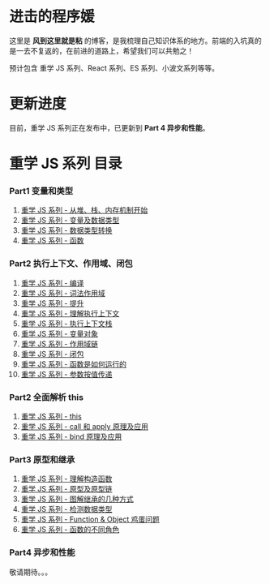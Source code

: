 # 进击的程序媛
这里是 **风到这里就是粘** 的博客，是我梳理自己知识体系的地方。前端的入坑真的是一去不复返的，在前进的道路上，希望我们可以共勉之！

预计包含 重学 JS 系列、React 系列、ES 系列、小波文系列等等。

# 更新进度
目前，重学 JS 系列正在发布中，已更新到 **Part 4 异步和性能**。

# 重学 JS 系列 目录
### Part1 变量和类型
1. [重学 JS 系列 - 从堆、栈、内存机制开始](https://github.com/cxh0224/blog/blob/master/articles/%E9%87%8D%E5%AD%A6JS%E7%B3%BB%E5%88%97%20-%20%E4%BB%8E%E5%A0%86%E3%80%81%E6%A0%88%E3%80%81%E5%86%85%E5%AD%98%E6%9C%BA%E5%88%B6%E5%BC%80%E5%A7%8B.md)
2. [重学 JS 系列 - 变量及数据类型](https://github.com/cxh0224/blog/blob/master/articles/%E9%87%8D%E5%AD%A6JS%E7%B3%BB%E5%88%97%20-%20%E5%8F%98%E9%87%8F%E5%8F%8A%E6%95%B0%E6%8D%AE%E7%B1%BB%E5%9E%8B.md)
3. [重学 JS 系列 - 数据类型转换](https://github.com/cxh0224/blog/blob/master/articles/%E9%87%8D%E5%AD%A6JS%E7%B3%BB%E5%88%97%20-%20%E6%95%B0%E6%8D%AE%E7%B1%BB%E5%9E%8B%E8%BD%AC%E6%8D%A2.md)
4. [重学 JS 系列 - 函数](https://github.com/cxh0224/blog/blob/master/articles/%E9%87%8D%E5%AD%A6JS%E7%B3%BB%E5%88%97%20-%20%E5%87%BD%E6%95%B0.md)

### Part2 执行上下文、作用域、闭包
1. [重学 JS 系列 - 编译](https://github.com/cxh0224/blog/blob/master/articles/%E9%87%8D%E5%AD%A6JS%E7%B3%BB%E5%88%97%20-%20%E7%BC%96%E8%AF%91.md)
2. [重学 JS 系列 - 词法作用域](https://github.com/cxh0224/blog/blob/master/articles/%E9%87%8D%E5%AD%A6JS%E7%B3%BB%E5%88%97%20-%20%E8%AF%8D%E6%B3%95%E4%BD%9C%E7%94%A8%E5%9F%9F.md)
3. [重学 JS 系列 - 提升](https://github.com/cxh0224/blog/blob/master/articles/%E9%87%8D%E5%AD%A6JS%E7%B3%BB%E5%88%97%20-%20%E6%8F%90%E5%8D%87.md)
4. [重学 JS 系列 - 理解执行上下文](https://github.com/cxh0224/blog/blob/master/articles/%E9%87%8D%E5%AD%A6JS%E7%B3%BB%E5%88%97%20-%20%E7%90%86%E8%A7%A3%E6%89%A7%E8%A1%8C%E4%B8%8A%E4%B8%8B%E6%96%87.md)
5. [重学 JS 系列 - 执行上下文栈](https://github.com/cxh0224/blog/blob/master/articles/%E9%87%8D%E5%AD%A6JS%E7%B3%BB%E5%88%97%20-%20%E6%89%A7%E8%A1%8C%E4%B8%8A%E4%B8%8B%E6%96%87%E6%A0%88.md)
6. [重学 JS 系列 - 变量对象](https://github.com/cxh0224/blog/blob/master/articles/%E9%87%8D%E5%AD%A6JS%E7%B3%BB%E5%88%97%20-%20%E5%8F%98%E9%87%8F%E5%AF%B9%E8%B1%A1.md)
7. [重学 JS 系列 - 作用域链](https://github.com/cxh0224/blog/blob/master/articles/%E9%87%8D%E5%AD%A6JS%E7%B3%BB%E5%88%97%20-%20%E4%BD%9C%E7%94%A8%E5%9F%9F%E9%93%BE.md)
8. [重学 JS 系列 - 闭包](https://github.com/cxh0224/blog/blob/master/articles/%E9%87%8D%E5%AD%A6JS%E7%B3%BB%E5%88%97%20-%20%E9%97%AD%E5%8C%85.md)
10. [重学 JS 系列 - 函数是如何运行的](https://github.com/cxh0224/blog/blob/master/articles/%E9%87%8D%E5%AD%A6JS%E7%B3%BB%E5%88%97%20-%20%E5%87%BD%E6%95%B0%E6%98%AF%E5%A6%82%E4%BD%95%E8%BF%90%E8%A1%8C%E7%9A%84.md)
11. [重学 JS 系列 - 参数按值传递](https://github.com/cxh0224/blog/blob/master/articles/%E9%87%8D%E5%AD%A6JS%E7%B3%BB%E5%88%97%20-%20%E5%8F%82%E6%95%B0%E6%8C%89%E5%80%BC%E4%BC%A0%E9%80%92.md)

### Part2 全面解析 this
1. [重学 JS 系列 - this](https://github.com/cxh0224/blog/blob/master/articles/%E9%87%8D%E5%AD%A6JS%E7%B3%BB%E5%88%97%20-%20this.md)
2. [重学 JS 系列 - call 和 apply 原理及应用](https://github.com/cxh0224/blog/blob/master/articles/%E9%87%8D%E5%AD%A6JS%E7%B3%BB%E5%88%97%20-%20call%20%E5%92%8C%20apply%20%E5%8E%9F%E7%90%86%E5%8F%8A%E5%BA%94%E7%94%A8.md)
3. [重学 JS 系列 - bind 原理及应用](https://github.com/cxh0224/blog/blob/master/articles/%E9%87%8D%E5%AD%A6JS%E7%B3%BB%E5%88%97%20-%20bind%20%E5%8E%9F%E7%90%86%E5%8F%8A%E5%BA%94%E7%94%A8.md)

### Part3 原型和继承
1. [重学 JS 系列 - 理解构造函数](https://github.com/cxh0224/blog/blob/master/articles/%E9%87%8D%E5%AD%A6JS%E7%B3%BB%E5%88%97%20-%20%E7%90%86%E8%A7%A3%E6%9E%84%E9%80%A0%E5%87%BD%E6%95%B0.md)
2. [重学 JS 系列 - 原型及原型链](https://github.com/cxh0224/blog/blob/master/articles/%E9%87%8D%E5%AD%A6JS%E7%B3%BB%E5%88%97%20-%20%E5%8E%9F%E5%9E%8B%E5%8F%8A%E5%8E%9F%E5%9E%8B%E9%93%BE.md)
3. [重学 JS 系列 - 图解继承的几种方式](https://github.com/cxh0224/blog/blob/master/articles/%E9%87%8D%E5%AD%A6JS%E7%B3%BB%E5%88%97%20-%20%E5%9B%BE%E8%A7%A3%E7%BB%A7%E6%89%BF%E7%9A%84%E5%87%A0%E7%A7%8D%E6%96%B9%E5%BC%8F.md)
4. [重学 JS 系列 - 检测数据类型](https://github.com/cxh0224/blog/blob/master/articles/%E9%87%8D%E5%AD%A6JS%E7%B3%BB%E5%88%97%20-%20%E6%A3%80%E6%B5%8B%E6%95%B0%E6%8D%AE%E7%B1%BB%E5%9E%8B.md)
5. [重学 JS 系列 - Function & Object 鸡蛋问题](https://github.com/cxh0224/blog/blob/master/articles/%E9%87%8D%E5%AD%A6JS%E7%B3%BB%E5%88%97%20-%20Function%20%26%20Object%20%E9%B8%A1%E8%9B%8B%E9%97%AE%E9%A2%98.md)
6. [重学 JS 系列 - 函数的不同角色](https://github.com/cxh0224/blog/blob/master/articles/%E9%87%8D%E5%AD%A6JS%E7%B3%BB%E5%88%97%20-%20%E5%87%BD%E6%95%B0%E7%9A%84%E4%B8%8D%E5%90%8C%E8%A7%92%E8%89%B2.md)

### Part4 异步和性能
<!-- 
1. [重学 JS 系列 - JS是单线程的](https://github.com/cxh0224/blog/issues/2)
2. [重学 JS 系列 - 任务队列及Event-loop](https://github.com/cxh0224/blog/issues/2)
3. [重学 JS 系列 - 宏任务和微任务](https://github.com/cxh0224/blog/issues/2)
4. [重学 JS 系列 - AJAX及跨域](https://github.com/cxh0224/blog/issues/2)
5. 重学 JS 系列 - DOM
6. 重学 JS 系列 - 事件机制 -->
敬请期待。。。


<!-- # JS 专题系列目录
- JS专题系列（1）- 字符串（回流等）
- JS专题系列（2）- 数组（去重、扁平化、最值等）
- JS专题系列（3）- 深浅拷贝
- JS专题系列（4）- 防抖、节流
- JS专题系列（5）- 性能优化
- JS专题系列（6）- 正则 -->

